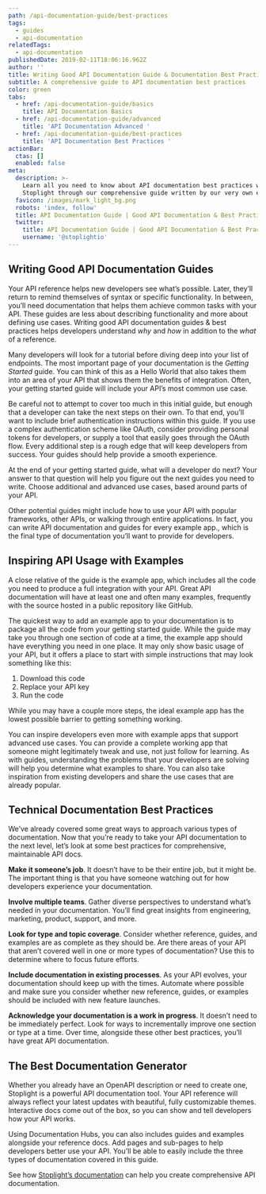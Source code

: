 ```yaml
---
path: /api-documentation-guide/best-practices
tags:
  - guides
  - api-documentation
relatedTags:
  - api-documentation
publishedDate: 2019-02-11T18:06:16.962Z
author: ''
title: Writing Good API Documentation Guide & Documentation Best Practices
subtitle: A comprehensive guide to API documentation best practices
color: green
tabs:
  - href: /api-documentation-guide/basics
    title: API Documentation Basics
  - href: /api-documentation-guide/advanced
    title: 'API Documentation Advanced '
  - href: /api-documentation-guide/best-practices
    title: 'API Documentation Best Practices '
actionBar:
  ctas: []
  enabled: false
meta:
  description: >-
    Learn all you need to know about API documentation best practices with
    Stoplight through our comprehensive guide written by our very own engineers.
  favicon: /images/mark_light_bg.png
  robots: 'index, follow'
  title: API Documentation Guide | Good API Documentation & Best Practices Docs
  twitter:
    title: API Documentation Guide | Good API Documentation & Best Practices Docs
    username: '@stoplightio'
---
```


## Writing Good API Documentation Guides

Your API reference helps new developers see what’s possible. Later, they’ll return to remind themselves of syntax or specific functionality. In between, you’ll need documentation that helps them achieve common tasks with your API. These guides are less about describing functionality and more about defining use cases. Writing good API documentation guides & best practices helps developers understand _why_ and _how_ in addition to the _what_ of a reference.

Many developers will look for a tutorial before diving deep into your list of endpoints. The most important page of your documentation is the _Getting Started_ guide. You can think of this as a Hello World that also takes them into an area of your API that shows them the benefits of integration. Often, your getting started guide will include your API’s most common use case.

Be careful not to attempt to cover too much in this initial guide, but enough that a developer can take the next steps on their own. To that end, you’ll want to include brief authentication instructions within this guide. If you use a complex authentication scheme like OAuth, consider providing personal tokens for developers, or supply a tool that easily goes through the OAuth flow. Every additional step is a rough edge that will keep developers from success. Your guides should help provide a smooth experience.

At the end of your getting started guide, what will a developer do next? Your answer to that question will help you figure out the next guides you need to write. Choose additional and advanced use cases, based around parts of your API.

Other potential guides might include how to use your API with popular frameworks, other APIs, or walking through entire applications. In fact, you can write API documentation and guides for every example app., which is the final type of documentation you’ll want to provide for developers.

## Inspiring API Usage with Examples

A close relative of the guide is the example app, which includes all the code you need to produce a full integration with your API. Great API documentation will have at least one and often many examples, frequently with the source hosted in a public repository like GitHub.

The quickest way to add an example app to your documentation is to package all the code from your getting started guide. While the guide may take you through one section of code at a time, the example app should have everything you need in one place. It may only show basic usage of your API, but it offers a place to start with simple instructions that may look something like this:

1. Download this code
2. Replace your API key
3. Run the code

While you may have a couple more steps, the ideal example app has the lowest possible barrier to getting something working.

You can inspire developers even more with example apps that support advanced use cases. You can provide a complete working app that someone might legitimately tweak and use, not just follow for learning. As with guides, understanding the problems that your developers are solving will help you determine what examples to share. You can also take inspiration from existing developers and share the use cases that are already popular.

## Technical Documentation Best Practices

We’ve already covered some great ways to approach various types of documentation. Now that you’re ready to take your API documentation to the next level, let’s look at some best practices for comprehensive, maintainable API docs.

**Make it someone’s job**. It doesn’t have to be their entire job, but it might be. The important thing is that you have someone watching out for how developers experience your documentation.

**Involve multiple teams**. Gather diverse perspectives to understand what’s needed in your documentation. You’ll find great insights from engineering, marketing, product, support, and more.

**Look for type and topic coverage**. Consider whether reference, guides, and examples are as complete as they should be. Are there areas of your API that aren’t covered well in one or more types of documentation? Use this to determine where to focus future efforts.

**Include documentation in existing processes**. As your API evolves, your documentation should keep up with the times. Automate where possible and make sure you consider whether new reference, guides, or examples should be included with new feature launches.

**Acknowledge your documentation is a work in progress**. It doesn’t need to be immediately perfect. Look for ways to incrementally improve one section or type at a time. Over time, alongside these other best practices, you’ll have great API documentation.

## The Best Documentation Generator

Whether you already have an OpenAPI description or need to create one, Stoplight is a powerful API documentation tool. Your API reference will always reflect your latest updates with beautiful, fully customizable themes. Interactive docs come out of the box, so you can show and tell developers how your API works.

Using Documentation Hubs, you can also includes guides and examples alongside your reference docs. Add pages and sub-pages to help developers better use your API. You’ll be able to easily include the three types of documentation covered in this guide.

See how [Stoplight’s documentation](/documentation/) can help you create comprehensive API documentation.
